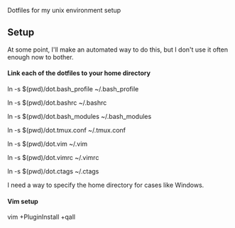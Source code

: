 Dotfiles for my unix environment setup

## Setup

At some point, I'll make an automated way to do this, but I don't use it
often enough now to bother.

#### Link each of the dotfiles to your home directory

ln -s $(pwd)/dot.bash_profile ~/.bash_profile

ln -s $(pwd)/dot.bashrc ~/.bashrc

ln -s $(pwd)/dot.bash_modules ~/.bash_modules

ln -s $(pwd)/dot.tmux.conf ~/.tmux.conf

ln -s $(pwd)/dot.vim ~/.vim

ln -s $(pwd)/dot.vimrc ~/.vimrc

ln -s $(pwd)/dot.ctags ~/.ctags

I need a way to specify the home directory for cases like Windows. 

#### Vim setup

vim +PluginInstall +qall
